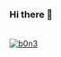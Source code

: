 ### Hi there 👋

<!--
**lalouabd/lalouabd** is a ✨ _special_ ✨ repository because its `README.md` (this file) appears on your GitHub profile.

Here are some ideas to get you started:

- 🔭 I’m currently working on ...
- 🌱 I’m currently learning ...
- 👯 I’m looking to collaborate on ...
- 🤔 I’m looking for help with ...
- 💬 Ask me about ...
- 📫 How to reach me: ...
- 😄 Pronouns: ...
- ⚡ Fun fact: ...
-->

<br/>
<a href="https://github.com/lalouabd">
<img align="center" src="https://github-readme-stats.vercel.app/apiusername=lalouabd&show_icons=true&langs_count=true&theme=gotham&include_all_commits=true&count_private=true" alt="b0n3" />
</a>

<!--a href="https://github.com/lalouabd/">
  <img align="center" src="https://github-readme-stats.vercel.app/api/top-langs/?username=lalouabd&layout=compact&theme=radical" alt="Most used languages" />
</a -->
